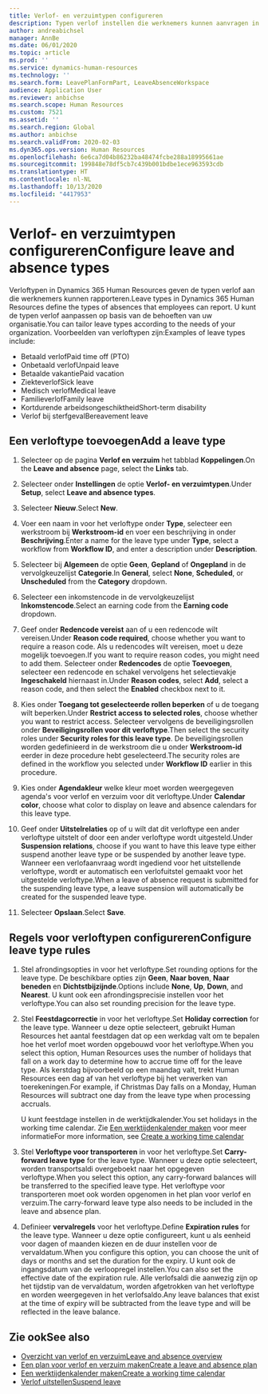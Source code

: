 ```yaml
---
title: Verlof- en verzuimtypen configureren
description: Typen verlof instellen die werknemers kunnen aanvragen in Dynamics 365 Human Resources.
author: andreabichsel
manager: AnnBe
ms.date: 06/01/2020
ms.topic: article
ms.prod: ''
ms.service: dynamics-human-resources
ms.technology: ''
ms.search.form: LeavePlanFormPart, LeaveAbsenceWorkspace
audience: Application User
ms.reviewer: anbichse
ms.search.scope: Human Resources
ms.custom: 7521
ms.assetid: ''
ms.search.region: Global
ms.author: anbichse
ms.search.validFrom: 2020-02-03
ms.dyn365.ops.version: Human Resources
ms.openlocfilehash: 6e6ca7d04b86232ba48474fcbe288a18995661ae
ms.sourcegitcommit: 199848e78df5cb7c439b001bdbe1ece963593cdb
ms.translationtype: HT
ms.contentlocale: nl-NL
ms.lasthandoff: 10/13/2020
ms.locfileid: "4417953"
---
```

# <a name="configure-leave-and-absence-types"></a><span data-ttu-id="20616-103">Verlof- en verzuimtypen configureren</span><span class="sxs-lookup"><span data-stu-id="20616-103">Configure leave and absence types</span></span>

<span data-ttu-id="20616-104">Verloftypen in Dynamics 365 Human Resources geven de typen verlof aan die werknemers kunnen rapporteren.</span><span class="sxs-lookup"><span data-stu-id="20616-104">Leave types in Dynamics 365 Human Resources define the types of absences that employees can report.</span></span> <span data-ttu-id="20616-105">U kunt de typen verlof aanpassen op basis van de behoeften van uw organisatie.</span><span class="sxs-lookup"><span data-stu-id="20616-105">You can tailor leave types according to the needs of your organization.</span></span> <span data-ttu-id="20616-106">Voorbeelden van verloftypen zijn:</span><span class="sxs-lookup"><span data-stu-id="20616-106">Examples of leave types include:</span></span>

- <span data-ttu-id="20616-107">Betaald verlof</span><span class="sxs-lookup"><span data-stu-id="20616-107">Paid time off (PTO)</span></span>
- <span data-ttu-id="20616-108">Onbetaald verlof</span><span class="sxs-lookup"><span data-stu-id="20616-108">Unpaid leave</span></span>
- <span data-ttu-id="20616-109">Betaalde vakantie</span><span class="sxs-lookup"><span data-stu-id="20616-109">Paid vacation</span></span>
- <span data-ttu-id="20616-110">Ziekteverlof</span><span class="sxs-lookup"><span data-stu-id="20616-110">Sick leave</span></span>
- <span data-ttu-id="20616-111">Medisch verlof</span><span class="sxs-lookup"><span data-stu-id="20616-111">Medical leave</span></span>
- <span data-ttu-id="20616-112">Familieverlof</span><span class="sxs-lookup"><span data-stu-id="20616-112">Family leave</span></span>
- <span data-ttu-id="20616-113">Kortdurende arbeidsongeschiktheid</span><span class="sxs-lookup"><span data-stu-id="20616-113">Short-term disability</span></span>
- <span data-ttu-id="20616-114">Verlof bij sterfgeval</span><span class="sxs-lookup"><span data-stu-id="20616-114">Bereavement leave</span></span>

## <a name="add-a-leave-type"></a><span data-ttu-id="20616-115">Een verloftype toevoegen</span><span class="sxs-lookup"><span data-stu-id="20616-115">Add a leave type</span></span>

1. <span data-ttu-id="20616-116">Selecteer op de pagina **Verlof en verzuim** het tabblad **Koppelingen**.</span><span class="sxs-lookup"><span data-stu-id="20616-116">On the **Leave and absence** page, select the **Links** tab.</span></span>

2. <span data-ttu-id="20616-117">Selecteer onder **Instellingen** de optie **Verlof- en verzuimtypen**.</span><span class="sxs-lookup"><span data-stu-id="20616-117">Under **Setup**, select **Leave and absence types**.</span></span>

3. <span data-ttu-id="20616-118">Selecteer **Nieuw**.</span><span class="sxs-lookup"><span data-stu-id="20616-118">Select **New**.</span></span>

4. <span data-ttu-id="20616-119">Voer een naam in voor het verloftype onder **Type**, selecteer een werkstroom bij **Werkstroom-id** en voer een beschrijving in onder **Beschrijving**.</span><span class="sxs-lookup"><span data-stu-id="20616-119">Enter a name for the leave type under **Type**, select a workflow from **Workflow ID**, and enter a description under **Description**.</span></span>

5. <span data-ttu-id="20616-120">Selecteer bij **Algemeen** de optie **Geen**, **Gepland** of **Ongepland** in de vervolgkeuzelijst **Categorie**.</span><span class="sxs-lookup"><span data-stu-id="20616-120">In **General**, select **None**, **Scheduled**, or **Unscheduled** from the **Category** dropdown.</span></span>

6. <span data-ttu-id="20616-121">Selecteer een inkomstencode in de vervolgkeuzelijst **Inkomstencode**.</span><span class="sxs-lookup"><span data-stu-id="20616-121">Select an earning code from the **Earning code** dropdown.</span></span>

7. <span data-ttu-id="20616-122">Geef onder **Redencode vereist** aan of u een redencode wilt vereisen.</span><span class="sxs-lookup"><span data-stu-id="20616-122">Under **Reason code required**, choose whether you want to require a reason code.</span></span> <span data-ttu-id="20616-123">Als u redencodes wilt vereisen, moet u deze mogelijk toevoegen.</span><span class="sxs-lookup"><span data-stu-id="20616-123">If you want to require reason codes, you might need to add them.</span></span> <span data-ttu-id="20616-124">Selecteer onder **Redencodes** de optie **Toevoegen**, selecteer een redencode en schakel vervolgens het selectievakje **Ingeschakeld** hiernaast in.</span><span class="sxs-lookup"><span data-stu-id="20616-124">Under **Reason codes**, select **Add**, select a reason code, and then select the **Enabled** checkbox next to it.</span></span>

8. <span data-ttu-id="20616-125">Kies onder **Toegang tot geselecteerde rollen beperken** of u de toegang wilt beperken.</span><span class="sxs-lookup"><span data-stu-id="20616-125">Under **Restrict access to selected roles**, choose whether you want to restrict access.</span></span> <span data-ttu-id="20616-126">Selecteer vervolgens de beveiligingsrollen onder **Beveiligingsrollen voor dit verloftype**.</span><span class="sxs-lookup"><span data-stu-id="20616-126">Then select the security roles under **Security roles for this leave type**.</span></span> <span data-ttu-id="20616-127">De beveiligingsrollen worden gedefinieerd in de werkstroom die u onder **Werkstroom-id** eerder in deze procedure hebt geselecteerd.</span><span class="sxs-lookup"><span data-stu-id="20616-127">The security roles are defined in the workflow you selected under **Workflow ID** earlier in this procedure.</span></span>

9. <span data-ttu-id="20616-128">Kies onder **Agendakleur** welke kleur moet worden weergegeven agenda's voor verlof en verzuim voor dit verloftype.</span><span class="sxs-lookup"><span data-stu-id="20616-128">Under **Calendar color**, choose what color to display on leave and absence calendars for this leave type.</span></span> 

10. <span data-ttu-id="20616-129">Geef onder **Uitstelrelaties** op of u wilt dat dit verloftype een ander verloftype uitstelt of door een ander verloftype wordt uitgesteld.</span><span class="sxs-lookup"><span data-stu-id="20616-129">Under **Suspension relations**, choose if you want to have this leave type either suspend another leave type or be suspended by another leave type.</span></span> <span data-ttu-id="20616-130">Wanneer een verlofaanvraag wordt ingediend voor het uitstellende verloftype, wordt er automatisch een verlofuitstel gemaakt voor het uitgestelde verloftype.</span><span class="sxs-lookup"><span data-stu-id="20616-130">When a leave of absence request is submitted for the suspending leave type, a leave suspension will automatically be created for the suspended leave type.</span></span> 

10. <span data-ttu-id="20616-131">Selecteer **Opslaan**.</span><span class="sxs-lookup"><span data-stu-id="20616-131">Select **Save**.</span></span>

## <a name="configure-leave-type-rules"></a><span data-ttu-id="20616-132">Regels voor verloftypen configureren</span><span class="sxs-lookup"><span data-stu-id="20616-132">Configure leave type rules</span></span>

1. <span data-ttu-id="20616-133">Stel afrondingsopties in voor het verloftype.</span><span class="sxs-lookup"><span data-stu-id="20616-133">Set rounding options for the leave type.</span></span> <span data-ttu-id="20616-134">De beschikbare opties zijn **Geen**, **Naar boven**, **Naar beneden** en **Dichtstbijzijnde**.</span><span class="sxs-lookup"><span data-stu-id="20616-134">Options include **None**, **Up**, **Down**, and **Nearest**.</span></span> <span data-ttu-id="20616-135">U kunt ook een afrondingsprecisie instellen voor het verloftype.</span><span class="sxs-lookup"><span data-stu-id="20616-135">You can also set rounding precision for the leave type.</span></span>

2. <span data-ttu-id="20616-136">Stel **Feestdagcorrectie** in voor het verloftype.</span><span class="sxs-lookup"><span data-stu-id="20616-136">Set **Holiday correction** for the leave type.</span></span> <span data-ttu-id="20616-137">Wanneer u deze optie selecteert, gebruikt Human Resources het aantal feestdagen dat op een werkdag valt om te bepalen hoe het verlof moet worden opgebouwd voor het verloftype.</span><span class="sxs-lookup"><span data-stu-id="20616-137">When you select this option, Human Resources uses the number of holidays that fall on a work day to determine how to accrue time off for the leave type.</span></span> <span data-ttu-id="20616-138">Als kerstdag bijvoorbeeld op een maandag valt, trekt Human Resources een dag af van het verloftype bij het verwerken van toerekeningen.</span><span class="sxs-lookup"><span data-stu-id="20616-138">For example, if Christmas Day falls on a Monday, Human Resources will subtract one day from the leave type when processing accruals.</span></span>

   <span data-ttu-id="20616-139">U kunt feestdage instellen in de werktijdkalender.</span><span class="sxs-lookup"><span data-stu-id="20616-139">You set holidays in the working time calendar.</span></span> <span data-ttu-id="20616-140">Zie [Een werktijdenkalender maken](hr-leave-and-absence-working-time-calendar.md) voor meer informatie</span><span class="sxs-lookup"><span data-stu-id="20616-140">For more information, see [Create a working time calendar](hr-leave-and-absence-working-time-calendar.md)</span></span>
   
 3. <span data-ttu-id="20616-141">Stel **Verloftype voor transporteren** in voor het verloftype.</span><span class="sxs-lookup"><span data-stu-id="20616-141">Set **Carry-forward leave type** for the leave type.</span></span> <span data-ttu-id="20616-142">Wanneer u deze optie selecteert, worden transportsaldi overgeboekt naar het opgegeven verloftype.</span><span class="sxs-lookup"><span data-stu-id="20616-142">When you select this option, any carry-forward balances will be transferred to the specified leave type.</span></span> <span data-ttu-id="20616-143">Het verloftype voor transporteren moet ook worden opgenomen in het plan voor verlof en verzuim.</span><span class="sxs-lookup"><span data-stu-id="20616-143">The carry-forward leave type also needs to be included in the leave and absence plan.</span></span> 
 
 4. <span data-ttu-id="20616-144">Definieer **vervalregels** voor het verloftype.</span><span class="sxs-lookup"><span data-stu-id="20616-144">Define **Expiration rules** for the leave type.</span></span> <span data-ttu-id="20616-145">Wanneer u deze optie configureert, kunt u als eenheid voor dagen of maanden kiezen en de duur instellen voor de vervaldatum.</span><span class="sxs-lookup"><span data-stu-id="20616-145">When you configure this option, you can choose the unit of days or months and set the duration for the expiry.</span></span> <span data-ttu-id="20616-146">U kunt ook de ingangsdatum van de verloopregel instellen.</span><span class="sxs-lookup"><span data-stu-id="20616-146">You can also set the effective date of the expiration rule.</span></span> <span data-ttu-id="20616-147">Alle verlofsaldi die aanwezig zijn op het tijdstip van de vervaldatum, worden afgetrokken van het verloftype en worden weergegeven in het verlofsaldo.</span><span class="sxs-lookup"><span data-stu-id="20616-147">Any leave balances that exist at the time of expiry will be subtracted from the leave type and will be reflected in the leave balance.</span></span> 
 
 
## <a name="see-also"></a><span data-ttu-id="20616-148">Zie ook</span><span class="sxs-lookup"><span data-stu-id="20616-148">See also</span></span>

- [<span data-ttu-id="20616-149">Overzicht van verlof en verzuim</span><span class="sxs-lookup"><span data-stu-id="20616-149">Leave and absence overview</span></span>](hr-leave-and-absence-overview.md)
- [<span data-ttu-id="20616-150">Een plan voor verlof en verzuim maken</span><span class="sxs-lookup"><span data-stu-id="20616-150">Create a leave and absence plan</span></span>](hr-leave-and-absence-plans.md)
- [<span data-ttu-id="20616-151">Een werktijdenkalender maken</span><span class="sxs-lookup"><span data-stu-id="20616-151">Create a working time calendar</span></span>](hr-leave-and-absence-working-time-calendar.md)
- [<span data-ttu-id="20616-152">Verlof uitstellen</span><span class="sxs-lookup"><span data-stu-id="20616-152">Suspend leave</span></span>](hr-leave-and-absence-suspend-leave.md)


